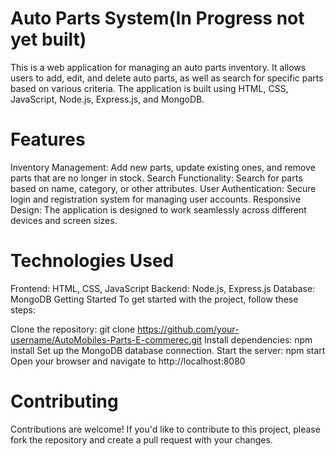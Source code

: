 # Auto Parts System(In Progress not yet built)
This is a web application for managing an auto parts inventory. It allows users to add, edit, and delete auto parts, as well as search for specific parts based on various criteria. The application is built using HTML, CSS, JavaScript, Node.js, Express.js, and MongoDB.

# Features
Inventory Management: Add new parts, update existing ones, and remove parts that are no longer in stock.
Search Functionality: Search for parts based on name, category, or other attributes.
User Authentication: Secure login and registration system for managing user accounts.
Responsive Design: The application is designed to work seamlessly across different devices and screen sizes.

# Technologies Used
Frontend: HTML, CSS, JavaScript
Backend: Node.js, Express.js
Database: MongoDB
Getting Started
To get started with the project, follow these steps:

Clone the repository: git clone https://github.com/your-username/AutoMobiles-Parts-E-commerec.git
Install dependencies: npm install
Set up the MongoDB database connection.
Start the server: npm start
Open your browser and navigate to http://localhost:8080

# Contributing
Contributions are welcome! If you'd like to contribute to this project, please fork the repository and create a pull request with your changes.